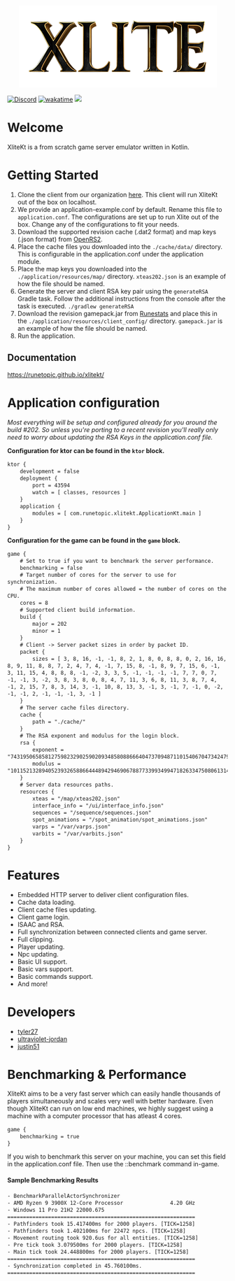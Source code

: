 <p align="center"><img src="https://github.com/runetopic/xlitekt/blob/main/assets/xlite%20logo.png"/></p>

[![Discord](https://img.shields.io/discord/212385463418355713?color=%237289DA&logo=Discord&logoColor=%237289DA)](https://discord.gg/3scgBkrfMG)
[![wakatime](https://wakatime.com/badge/user/00b793fe-9bcc-4e7a-88c2-7c1879c548ce/project/392eeeea-4500-4c18-904b-2c0d662dfb81.svg)](https://wakatime.com/badge/user/00b793fe-9bcc-4e7a-88c2-7c1879c548ce/project/392eeeea-4500-4c18-904b-2c0d662dfb81)
 ![](https://tokei.rs/b1/github/runetopic/xlitekt)
 
# Welcome
XliteKt is a from scratch game server emulator written in Kotlin.

# Getting Started
1. Clone the client from our organization [here](https://github.com/runetopic/runelite-dev). This client will run XliteKt out of the box on localhost.
2. We provide an application-example.conf by default. Rename this file to ``application.conf``. The configurations are set up to run Xlite out of the box. Change any of the configurations to fit your needs.
3. Download the supported revision cache (.dat2 format) and map keys (.json format) from [OpenRS2](https://archive.openrs2.org/caches).
4. Place the cache files you downloaded into the ``./cache/data/`` directory. This is configurable in the application.conf under the application module.
5. Place the map keys you downloaded into the ``./application/resources/map/`` directory. ``xteas202.json`` is an example of how the file should be named.
6. Generate the server and client RSA key pair using the ``generateRSA`` Gradle task. Follow the additional instructions from the console after the task is executed. ``./gradlew generateRSA``
7. Download the revision gamepack.jar from [Runestats](https://archive.runestats.com/osrs/) and place this in the ``./application/resources/client_config/`` directory. ``gamepack.jar`` is an example of how the file should be named.
8. Run the application.

## Documentation
https://runetopic.github.io/xlitekt/

# Application configuration

_Most everything will be setup and configured already for you around the build #202. So unless you're porting to a recent revision you'll really only need to worry about updating the RSA Keys in the application.conf file._

**Configuration for ktor can be found in the ```ktor``` block.**
```shell
ktor {
    development = false
    deployment {
        port = 43594
        watch = [ classes, resources ]
    }
    application {
        modules = [ com.runetopic.xlitekt.ApplicationKt.main ]
    }
}
```
**Configuration for the game can be found in the ``game`` block.**

```shell
game {
    # Set to true if you want to benchmark the server performance.
    benchmarking = false
    # Target number of cores for the server to use for synchronization.
    # The maximum number of cores allowed = the number of cores on the CPU.
    cores = 8
    # Supported client build information.
    build {
        major = 202
        minor = 1
    }
    # Client -> Server packet sizes in order by packet ID.
    packet {
        sizes = [ 3, 8, 16, -1, -1, 8, 2, 1, 8, 0, 8, 8, 0, 2, 16, 16, 8, 9, 11, 8, 8, 7, 2, 4, 7, 4, -1, 7, 15, 8, -1, 8, 9, 7, 15, 6, -1, 3, 11, 15, 4, 8, 8, 8, -1, -2, 3, 3, 5, -1, -1, -1, -1, 7, 7, 0, 7, -1, -1, 3, -2, 3, 8, 3, 8, 0, 8, 4, 7, 11, 3, 6, 8, 11, 3, 8, 7, 4, -1, 2, 15, 7, 8, 3, 14, 3, -1, 10, 8, 13, 3, -1, 3, -1, 7, -1, 0, -2, -1, -1, 2, -1, -1, -1, 3, -1 ]
    }
    # The server cache files directory.
    cache {
        path = "./cache/"
    }
    # The RSA exponent and modulus for the login block.
    rsa {
        exponent = "74319506585812759823290259020934858088666404737094871101540670473424793671202076033582991318775440709937362678616598621443723414224839661646087632908361014054642952231258678163322462341878133664959918342102621655539431162351843502897522597279543226584696172903586455624355061037387268986011976499046968675073"
        modulus = "101152132894052393265886644489429469067887733993499471826334750806131431774995232950094045980615261210482740859538462033841944288877997111341162261129657268035424385776764492943939466200272309679088830878857767599863397432612329236019641861788901097158810527108145428907942159175673330991981851896173021952237"
    }
    # Server data resources paths.
    resources {
        xteas = "/map/xteas202.json"
        interface_info = "/ui/interface_info.json"
        sequences = "/sequence/sequences.json"
        spot_animations = "/spot_animation/spot_animations.json"
        varps = "/var/varps.json"
        varbits = "/var/varbits.json"
    }
}
```

# Features
- Embedded HTTP server to deliver client configuration files.
- Cache data loading.
- Client cache files updating.
- Client game login.
- ISAAC and RSA.
- Full synchronization between connected clients and game server.
- Full clipping.
- Player updating.
- Npc updating.
- Basic UI support.
- Basic vars support.
- Basic commands support.
- And more!

# Developers
 - [tyler27](https://github.com/tyler27)
 - [ultraviolet-jordan](https://github.com/ultraviolet-jordan)
 - [justin51](https://github.com/justin51)

# Benchmarking & Performance
XliteKt aims to be a very fast server which can easily handle thousands of players simultaneously and scales very well with better hardware. 
Even though XliteKt can run on low end machines, we highly suggest using a machine with a computer processor that has atleast 4 cores.

```shell
game {
    benchmarking = true
}
```

If you wish to benchmark this server on your machine, you can set this field in the application.conf file.
Then use the ::benchmark command in-game.

#### Sample Benchmarking Results
```
- BenchmarkParallelActorSynchronizer
- AMD Ryzen 9 3900X 12-Core Processor               4.20 GHz
- Windows 11 Pro 21H2 22000.675 
============================================================
- Pathfinders took 15.417400ms for 2000 players. [TICK=1258]
- Pathfinders took 1.402100ms for 22472 npcs. [TICK=1258]
- Movement routing took 920.6us for all entities. [TICK=1258]
- Pre tick took 3.079500ms for 2000 players. [TICK=1258]
- Main tick took 24.448800ms for 2000 players. [TICK=1258]
============================================================
- Synchronization completed in 45.760100ms.
============================================================
```
